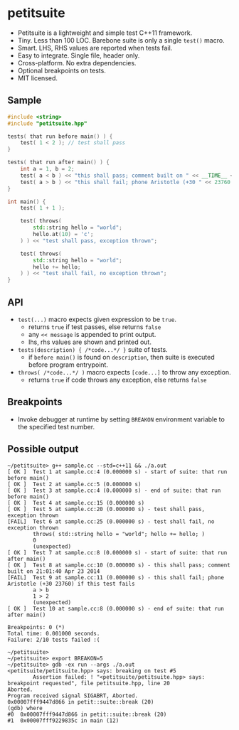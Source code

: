 petitsuite
==========

- Petitsuite is a lightweight and simple test C++11 framework.
- Tiny. Less than 100 LOC. Barebone suite is only a single `test()` macro.
- Smart. LHS, RHS values are reported when tests fail.
- Easy to integrate. Single file, header only.
- Cross-platform. No extra dependencies.
- Optional breakpoints on tests.
- MIT licensed.

Sample
------

```c++
#include <string>
#include "petitsuite.hpp"

tests( that run before main() ) {
    test( 1 < 2 ); // test shall pass
}

tests( that run after main() ) {
    int a = 1, b = 2;
    test( a < b ) << "this shall pass; comment built on " << __TIME__ << " " << __DATE__;
    test( a > b ) << "this shall fail; phone Aristotle (+30 " << 23760 << ") if this test fails";
}

int main() {
    test( 1 + 1 );

    test( throws(
        std::string hello = "world";
        hello.at(10) = 'c';
    ) ) << "test shall pass, exception thrown";

    test( throws(
        std::string hello = "world";
        hello += hello;
    ) ) << "test shall fail, no exception thrown";
}
```

API
---
- `test(...)` macro expects given expression to be `true`.
  - returns `true` if test passes, else returns `false`
  - any `<< message` is appended to print output.
  - lhs, rhs values are shown and printed out.
- `tests(description) { /*code...*/ }` suite of tests.
  - if `before main()` is found on `description`, then suite is executed before program entrypoint.
- `throws( /*code...*/ )` macro expects `[code...]` to throw any exception.
  - returns `true` if code throws any exception, else returns `false`

Breakpoints
-----------
- Invoke debugger at runtime by setting `BREAKON` environment variable to the specified test number.

Possible output
---------------

```
~/petitsuite> g++ sample.cc --std=c++11 && ./a.out
[ OK ]  Test 1 at sample.cc:4 (0.000000 s) - start of suite: that run before main()
[ OK ]  Test 2 at sample.cc:5 (0.000000 s)
[ OK ]  Test 3 at sample.cc:4 (0.000000 s) - end of suite: that run before main()
[ OK ]  Test 4 at sample.cc:15 (0.000000 s)
[ OK ]  Test 5 at sample.cc:20 (0.000000 s) - test shall pass, exception thrown
[FAIL]  Test 6 at sample.cc:25 (0.000000 s) - test shall fail, no exception thrown
        throws( std::string hello = "world"; hello += hello; )
        0
        (unexpected)
[ OK ]  Test 7 at sample.cc:8 (0.000000 s) - start of suite: that run after main()
[ OK ]  Test 8 at sample.cc:10 (0.000000 s) - this shall pass; comment built on 21:01:40 Apr 23 2014
[FAIL]  Test 9 at sample.cc:11 (0.000000 s) - this shall fail; phone Aristotle (+30 23760) if this test fails
        a > b
        1 > 2
        (unexpected)
[ OK ]  Test 10 at sample.cc:8 (0.000000 s) - end of suite: that run after main()

Breakpoints: 0 (*)
Total time: 0.001000 seconds.
Failure: 2/10 tests failed :(

~/petitsuite>
~/petitsuite> export BREAKON=5
~/petitsuite> gdb -ex run --args ./a.out
<petitsuite/petitsuite.hpp> says: breaking on test #5
        Assertion failed: ! "<petitsuite/petitsuite.hpp> says: breakpoint requested", file petitsuite.hpp, line 20
Aborted.
Program received signal SIGABRT, Aborted.
0x00007fff9447d866 in petit::suite::break (20)
(gdb) where
#0  0x00007fff9447d866 in petit::suite::break (20)
#1  0x00007fff9229835c in main (12)
```
